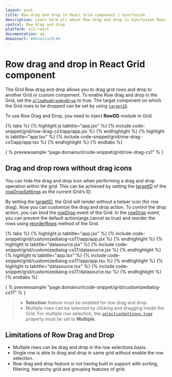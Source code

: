 ```yaml
---
layout: post
title: Row drag and drop in React Grid component | Syncfusion
description: Learn here all about Row drag and drop in Syncfusion React Grid component of Syncfusion Essential JS 2 and more.
control: Row drag and drop 
platform: ej2-react
documentation: ug
domainurl: ##DomainURL##
---
```


# Row drag and drop in React Grid component

The Grid Row drag and drop allows you to drag grid rows and drop to another Grid or custom component.
To enable Row drag and drop in the Grid, set the [`allowRowDragAndDrop`](https://ej2.syncfusion.com/angular/documentation/api/grid/#allowrowdraganddrop) to true.
The target component on which the Grid rows to be dropped can be set by using
[`targetID`](https://ej2.syncfusion.com/angular/documentation/api/grid/rowDropSettings/#targetid).

To use Row Drag and Drop, you need to inject **RowDD** module in Grid.

{% tabs %}
{% highlight js tabtitle="app.jsx" %}
{% include code-snippet/grid/row-drag-cs1/app/app.jsx %}
{% endhighlight %}
{% highlight ts tabtitle="app.tsx" %}
{% include code-snippet/grid/row-drag-cs1/app/app.tsx %}
{% endhighlight %}
{% endtabs %}

{ % previewsample "page.domainurl/code-snippet/grid/row-drag-cs1" % }

## Drag and drop rows without drag icons

You can hide the drag and drop icon when performing a drag and drop operation within the grid. This can be achieved by setting the [targetID](https://ej2.syncfusion.com/angular/documentation/api/grid/rowDropSettings/#targetid) of the [rowDropSettings](https://ej2.syncfusion.com/angular/documentation/api/grid/rowDropSettings/) as the current Grid’s ID.

By setting the [targetID](https://ej2.syncfusion.com/angular/documentation/api/grid/rowDropSettings/#targetid), the Grid will render without a helper icon (for row drag). Now you can customize the drag and drop action. To control the drop action, you can bind the [rowDrop](https://ej2.syncfusion.com/angular/documentation/api/grid/#rowdrop) event of the Grid. In the [rowDrop](https://ej2.syncfusion.com/angular/documentation/api/grid/#rowdrop) event, you can prevent the default action(args.cancel as true) and reorder the rows using [reorderRows](https://ej2.syncfusion.com/angular/documentation/api/grid/#reorderrows) method of the Grid.

{% tabs %}
{% highlight js tabtitle="app.jsx" %}
{% include code-snippet/grid/customizedialog-cs17/app/app.jsx %}
{% endhighlight %}
{% highlight ts tabtitle="datasource.jsx" %}
{% include code-snippet/grid/customizedialog-cs17/datasource.jsx %}
{% endhighlight %}
{% highlight ts tabtitle="app.tsx" %}
{% include code-snippet/grid/customizedialog-cs17/app/app.tsx %}
{% endhighlight %}
{% highlight ts tabtitle="datasource.tsx" %}
{% include code-snippet/grid/customizedialog-cs17/datasource.tsx %}
{% endhighlight %}
{% endtabs %}

{ % previewsample "page.domainurl/code-snippet/grid/customizedialog-cs17" % }

> * **Selection** feature must be enabled for row drag and drop.
> * Multiple rows can be selected by clicking and dragging inside the Grid.
For multiple row selection, the [`selectionSettings.type`](https://ej2.syncfusion.com/angular/documentation/api/grid/selectionSettings/#type) property must be set to **Multiple**.

## Limitations of Row Drag and Drop

* Multiple rows can be drag and drop in the row selections basis.
* Single row is able to drag and drop in same grid without enable the row selection.
* Row drag and drop feature is not having built in support with sorting, filtering, hierarchy grid and grouping features of grid.